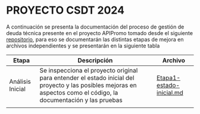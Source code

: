 # PROYECTO CSDT 2024 

A continuación se presenta la documentación del proceso de gestión de deuda técnica 
presente en el proyecto APIPromo tomado desde el siguiente [repositorio](https://github.com/AhmadRiza/APIPromo/tree/master),
para eso se documentarán las distintas etapas de mejora en archivos independientes y se presentarán en la siguiente tabla


| Etapa            | Descripción                                                                                                                                                        | Archivo                                                          |
|------------------|--------------------------------------------------------------------------------------------------------------------------------------------------------------------|------------------------------------------------------------------|
| Análisis Inicial | Se inspecciona el proyecto original para entender el estado inicial del proyecto y las posibles mejoras en aspectos como el código, la documentación y las pruebas | [Etapa1-estado-inicial.md](resources%2FEtapa1-estado-inicial.md) |
|                  |                                                                                                                                                                    |                                                                  |
